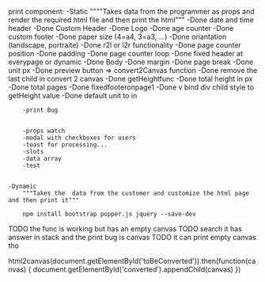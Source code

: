 print component:
    -Static
        """"Takes data from the programmer as props and render the required html file and then print the html"""
        -Done date and time header
        -Done Custom Header
        -Done Logo 
        -Done age counter
        -Done custom footer
        -Done paper size (4=a4, 3=a3, ...)
        -Done oriantation (landscape, portraite)
        -Done r2l or l2r functionality
        -Done page counter position
        -Done padding
        -Done page counter loop
        -Done fixed header at everypage or dynamic
        -Done Body
        -Done margin
        -Done page break
        -Done unit px
        -Done preview button => convert2Canvas function
        -Done remove the last child in convert 2 canvas
        -Done getHeightfunc
        -Done total height in px
        -Done total pages
        -Done fixedfooteronpage1
        -Done v bind div child style to getHeight value
        -Done default unit to in
        
        -print Bug
        

        -props watch
        -modal with checkboxes for users
        -toast for processing...
        -slots
        -data array
        -test


    -Dynamic
        """Takes the  data from the customer and customize the html page and then print it"""

        npm install bootstrap popper.js jquery --save-dev 

TODO the func is working but has an empty canvas
TODO search it has answer in stack and the print bug is canvas
TODO it can print empty canvas tho

html2canvas(document.getElementById('toBeConverted')).then(function(canvas) {
            document.getElementById('converted').appendChild(canvas) 
            }) 